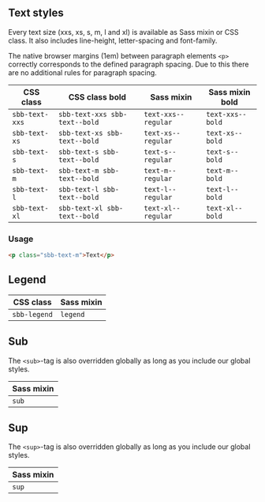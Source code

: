 ## Text styles

Every text size (xxs, xs, s, m, l and xl) is available as Sass mixin or CSS class.
It also includes line-height, letter-spacing and font-family.

The native browser margins (1em) between paragraph elements `<p>` correctly corresponds
to the defined paragraph spacing. Due to this there are no additional rules for paragraph spacing.

| CSS class      | CSS class bold                | Sass mixin          | Sass mixin bold  |
| -------------- | ----------------------------- | ------------------- | ---------------- |
| `sbb-text-xxs` | `sbb-text-xxs sbb-text--bold` | `text-xxs--regular` | `text-xxs--bold` |
| `sbb-text-xs`  | `sbb-text-xs sbb-text--bold`  | `text-xs--regular`  | `text-xs--bold`  |
| `sbb-text-s`   | `sbb-text-s sbb-text--bold`   | `text-s--regular`   | `text-s--bold`   |
| `sbb-text-m`   | `sbb-text-m sbb-text--bold`   | `text-m--regular`   | `text-m--bold`   |
| `sbb-text-l`   | `sbb-text-l sbb-text--bold`   | `text-l--regular`   | `text-l--bold`   |
| `sbb-text-xl`  | `sbb-text-xl sbb-text--bold`  | `text-xl--regular`  | `text-xl--bold`  |

### Usage

```html
<p class="sbb-text-m">Text</p>
```

## Legend

| CSS class    | Sass mixin |
| ------------ | ---------- |
| `sbb-legend` | `legend`   |

## Sub

The `<sub>`-tag is also overridden globally as long as you include our global styles.

| Sass mixin |
| ---------- |
| `sub`      |

## Sup

The `<sup>`-tag is also overridden globally as long as you include our global styles.

| Sass mixin |
| ---------- |
| `sup`      |

